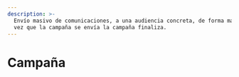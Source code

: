 ```yaml
---
description: >-
  Envío masivo de comunicaciones, a una audiencia concreta, de forma manual. Una
  vez que la campaña se envía la campaña finaliza.
---
```


# Campaña


